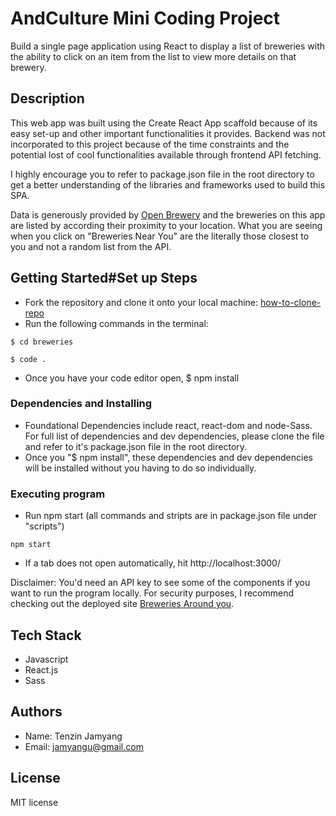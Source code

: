 # AndCulture Mini Coding Project

Build a single page application using React to display a list of breweries with the ability to click on
an item from the list to view more details on that brewery.

## Description

This web app was built using the Create React App scaffold because of its easy set-up and other important functionalities it provides. Backend was not incorporated to this project because of the time constraints and the potential lost of cool functionalities available through frontend API fetching. 

I highly encourage you to refer to package.json file in the root directory to get a better understanding of the libraries and frameworks used to build this SPA. 

Data is generously provided by [Open Brewery](https://www.openbrewerydb.org/) and the breweries on this app are listed by according their proximity to your location. What you are seeing when you click on "Breweries Near You" are the literally those closest to you and not a random list from the API. 


## Getting Started#Set up Steps

* Fork the repository and clone it onto your local machine: 
[how-to-clone-repo](https://git-scm.com/book/en/v2/Git-Basics-Getting-a-Git-Repository)
* Run the following commands in the terminal:    
```
$ cd breweries    
```
```
$ code .
```
* Once you have your code editor open, $ npm install 

### Dependencies and Installing

* Foundational Dependencies include react, react-dom and node-Sass. For full list of dependencies and dev dependencies, please clone the file and refer to it's package.json file in the root directory. 
* Once you "$ npm install", these dependencies and dev dependencies will be installed without you having to do so individually. 


### Executing program
* Run npm start (all commands and stripts are in package.json file under "scripts")
```
npm start
```
* If a tab does not open automatically, hit http://localhost:3000/


Disclaimer: You'd need an API key to see some of the components if you want to run the program locally. For security purposes, I recommend checking out the deployed site [Breweries Around you](https://brewery-around-you.herokuapp.com/). 

## Tech Stack
* Javascript
* React.js
* Sass

## Authors

* Name: Tenzin Jamyang
* Email: jamyangu@gmail.com



## License

MIT license




